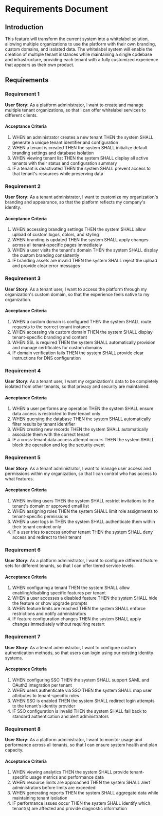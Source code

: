 # Requirements Document

## Introduction

This feature will transform the current system into a whitelabel solution, allowing multiple organizations to use the platform with their own branding, custom domains, and isolated data. The whitelabel system will enable the creation of multiple tenant instances while maintaining a single codebase and infrastructure, providing each tenant with a fully customized experience that appears as their own product.

## Requirements

### Requirement 1

**User Story:** As a platform administrator, I want to create and manage multiple tenant organizations, so that I can offer whitelabel services to different clients.

#### Acceptance Criteria

1. WHEN an administrator creates a new tenant THEN the system SHALL generate a unique tenant identifier and configuration
2. WHEN a tenant is created THEN the system SHALL initialize default branding settings and database isolation
3. WHEN viewing tenant list THEN the system SHALL display all active tenants with their status and configuration summary
4. IF a tenant is deactivated THEN the system SHALL prevent access to that tenant's resources while preserving data

### Requirement 2

**User Story:** As a tenant administrator, I want to customize my organization's branding and appearance, so that the platform reflects my company's identity.

#### Acceptance Criteria

1. WHEN accessing branding settings THEN the system SHALL allow upload of custom logos, colors, and styling
2. WHEN branding is updated THEN the system SHALL apply changes across all tenant-specific pages immediately
3. WHEN a user visits the tenant's domain THEN the system SHALL display the custom branding consistently
4. IF branding assets are invalid THEN the system SHALL reject the upload and provide clear error messages

### Requirement 3

**User Story:** As a tenant user, I want to access the platform through my organization's custom domain, so that the experience feels native to my organization.

#### Acceptance Criteria

1. WHEN a custom domain is configured THEN the system SHALL route requests to the correct tenant instance
2. WHEN accessing via custom domain THEN the system SHALL display tenant-specific branding and content
3. WHEN SSL is required THEN the system SHALL automatically provision and manage certificates for custom domains
4. IF domain verification fails THEN the system SHALL provide clear instructions for DNS configuration

### Requirement 4

**User Story:** As a tenant user, I want my organization's data to be completely isolated from other tenants, so that privacy and security are maintained.

#### Acceptance Criteria

1. WHEN a user performs any operation THEN the system SHALL ensure data access is restricted to their tenant only
2. WHEN querying the database THEN the system SHALL automatically filter results by tenant identifier
3. WHEN creating new records THEN the system SHALL automatically associate them with the correct tenant
4. IF a cross-tenant data access attempt occurs THEN the system SHALL block the operation and log the security event

### Requirement 5

**User Story:** As a tenant administrator, I want to manage user access and permissions within my organization, so that I can control who has access to what features.

#### Acceptance Criteria

1. WHEN inviting users THEN the system SHALL restrict invitations to the tenant's domain or approved email list
2. WHEN assigning roles THEN the system SHALL limit role assignments to tenant-specific permissions
3. WHEN a user logs in THEN the system SHALL authenticate them within their tenant context only
4. IF a user tries to access another tenant THEN the system SHALL deny access and redirect to their tenant

### Requirement 6

**User Story:** As a platform administrator, I want to configure different feature sets for different tenants, so that I can offer tiered service levels.

#### Acceptance Criteria

1. WHEN configuring a tenant THEN the system SHALL allow enabling/disabling specific features per tenant
2. WHEN a user accesses a disabled feature THEN the system SHALL hide the feature or show upgrade prompts
3. WHEN feature limits are reached THEN the system SHALL enforce restrictions and notify administrators
4. IF feature configuration changes THEN the system SHALL apply changes immediately without requiring restart

### Requirement 7

**User Story:** As a tenant administrator, I want to configure custom authentication methods, so that users can login using our existing identity systems.

#### Acceptance Criteria

1. WHEN configuring SSO THEN the system SHALL support SAML and OAuth2 integration per tenant
2. WHEN users authenticate via SSO THEN the system SHALL map user attributes to tenant-specific roles
3. WHEN SSO is enabled THEN the system SHALL redirect login attempts to the tenant's identity provider
4. IF SSO configuration is invalid THEN the system SHALL fall back to standard authentication and alert administrators

### Requirement 8

**User Story:** As a platform administrator, I want to monitor usage and performance across all tenants, so that I can ensure system health and plan capacity.

#### Acceptance Criteria

1. WHEN viewing analytics THEN the system SHALL provide tenant-specific usage metrics and performance data
2. WHEN resource limits are approached THEN the system SHALL alert administrators before limits are exceeded
3. WHEN generating reports THEN the system SHALL aggregate data while maintaining tenant isolation
4. IF performance issues occur THEN the system SHALL identify which tenant(s) are affected and provide diagnostic information
